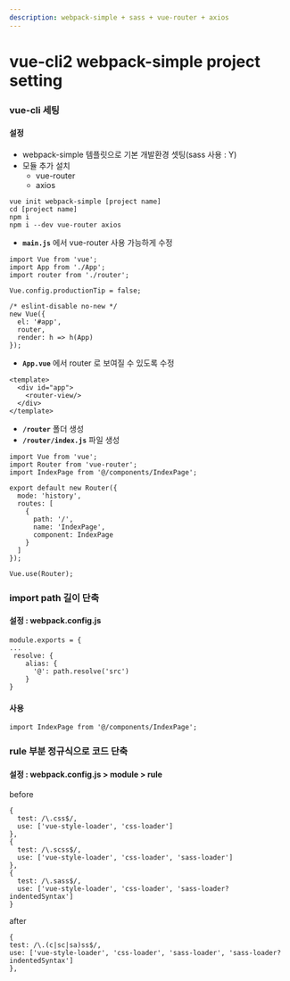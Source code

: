 ```yaml
---
description: webpack-simple + sass + vue-router + axios
---
```


# vue-cli2 webpack-simple project setting

### vue-cli 세팅

#### 설정

* webpack-simple 템플릿으로 기본 개발환경 셋팅\(sass 사용 : Y\)
* 모듈 추가 설치
  * vue-router
  * axios

```text
vue init webpack-simple [project name]
cd [project name]
npm i
npm i --dev vue-router axios
```

* **`main.js`** 에서 vue-router 사용 가능하게 수정 

```text
import Vue from 'vue';
import App from './App';
import router from './router';

Vue.config.productionTip = false;

/* eslint-disable no-new */
new Vue({
  el: '#app',
  router,
  render: h => h(App)
});

```

* **`App.vue`** 에서 router 로 보여질 수 있도록 수정

```text
<template>
  <div id="app">
    <router-view/>
  </div>
</template>
```

* **`/router`** 폴더 생성
* **`/router/index.js`** 파일 생성

```text
import Vue from 'vue';
import Router from 'vue-router';
import IndexPage from '@/components/IndexPage';

export default new Router({
  mode: 'history',
  routes: [
    {
      path: '/',
      name: 'IndexPage',
      component: IndexPage
    }
  ]
});

Vue.use(Router);
```

### import path 길이 단축

#### 설정 : webpack.config.js

```text
module.exports = {
...
 resolve: {
    alias: {
      '@': path.resolve('src')
    }
}
```

#### 사용

```text
import IndexPage from '@/components/IndexPage';
```

### rule 부분 정규식으로 코드 단축

#### 설정 : webpack.config.js &gt; module &gt; rule

before

```text
{
  test: /\.css$/,
  use: ['vue-style-loader', 'css-loader']
},
{
  test: /\.scss$/,
  use: ['vue-style-loader', 'css-loader', 'sass-loader']
},
{
  test: /\.sass$/,
  use: ['vue-style-loader', 'css-loader', 'sass-loader?indentedSyntax']
}
```

after

```text
{
test: /\.(c|sc|sa)ss$/,
use: ['vue-style-loader', 'css-loader', 'sass-loader', 'sass-loader?indentedSyntax']
},
```



